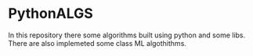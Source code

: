 # PythonALGS
In this repository there some algorithms built using python and some libs. There are also implemeted some class ML algothithms.
